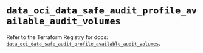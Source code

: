 # `data_oci_data_safe_audit_profile_available_audit_volumes`

Refer to the Terraform Registry for docs: [`data_oci_data_safe_audit_profile_available_audit_volumes`](https://registry.terraform.io/providers/oracle/oci/6.18.0/docs/data-sources/data_safe_audit_profile_available_audit_volumes).
